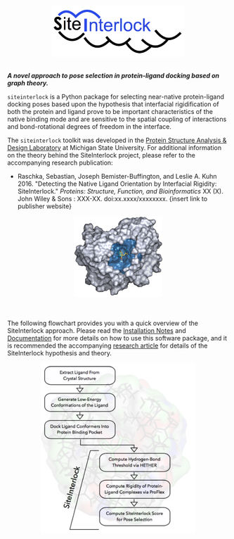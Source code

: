 <div style="max-width:60%; inline-block; margin:0 auto;">
<img src="images/logo.png" alt="SiteInterlock Logo">
</div>

<br>


***A novel approach to pose selection in protein-ligand docking based on graph theory.***

`siteinterlock` is a Python package for selecting near-native protein-ligand docking poses based upon the hypothesis that interfacial rigidification of both the protein and ligand prove to be important characteristics of the native binding mode and are sensitive to the spatial coupling of interactions and bond-rotational degrees of freedom in the interface.

The `siteinterlock` toolkit was developed in the [Protein Structure Analysis & Design Laboratory](http://www.kuhnlab.bmb.msu.edu) at Michigan State University. For additional information on the theory behind the SiteInterlock project, please refer to the accompanying research publication:

- Raschka, Sebastian, Joseph Bemister-Buffington, and Leslie A. Kuhn 2016. "Detecting the Native Ligand Orientation by Interfacial Rigidity: SiteInterlock." *Proteins: Structure, Function, and Bioinformatics* XX (X). John Wiley & Sons : XXX-XX. doi:xx.xxxx/xxxxxxxx.
 {insert link to publisher website}

<div style="max-width:40%; inline-block; margin:0 auto;">
<img src="images/siteinterlock.png" alt="SiteInterlock Logo">
</div>

<br>
<br>

The following flowchart provides you with a quick overview of the SiteInterlock approach. Please read the [Installation Notes](installation/index.html) and [Documentation](user_guide/index.html) for more details on how to use this software package, and it is recommended the accompanying [research article](cite/index.html) for details of the SiteInterlock hypothesis and theory.

<div style="max-width:70%; inline-block; margin:0 auto;">
<img src="images/flowchart-3.png" alt="SiteInterlock workflow">
</div>
